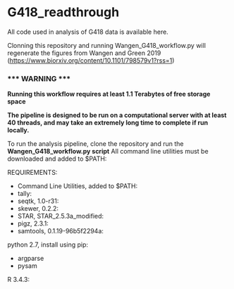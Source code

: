 # G418_readthrough
All code used in analysis of G418 data is available here.

Clonning this repository and running Wangen_G418_workflow.py will regenerate the figures from Wangen and Green 2019 (https://www.biorxiv.org/content/10.1101/798579v1?rss=1)

### *** WARNING ***
**Running this workflow requires at least 1.1 Terabytes of free storage space**

**The pipeline is designed to be run on a computational server with at least 40 threads, and may take an extremely long time to complete if run locally.**

To run the analysis pipeline, clone the repository and run the **Wangen_G418_workflow.py script**
All command line utilities must be downloaded and added to $PATH:


REQUIREMENTS:
- Command Line Utilities, added to $PATH:
- tally: 
- seqtk, 1.0-r31: 
- skewer, 0.2.2:
- STAR, STAR_2.5.3a_modified:
- pigz, 2.3.1:
- samtools, 0.1.19-96b5f2294a:



python 2.7, install using pip:
- argparse
- pysam


R 3.4.3:


